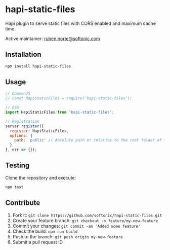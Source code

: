 # hapi-static-files

Hapi plugin to serve static files with CORS enabled and maximum cache time.

Active maintainer: [ruben.norte@softonic.com](mailto:ruben.norte@softonic.com?subject=hapi-static-files)

## Installation

```bash
npm install hapi-static-files
```

## Usage

```javascript
// CommonJS
// const HapiStaticFiles = require('hapi-static-files');

// ES6
import HapiStaticFiles from 'hapi-static-files';

// Registration
server.register({
  register: HapiStaticFiles,
  options: {
    path: 'public' // Absolute path or relative to the root folder of the project.
  }
}, err => {});
```

## Testing

Clone the repository and execute:

```bash
npm test
```

## Contribute

1. Fork it: `git clone https://github.com/softonic/hapi-static-files.git`
2. Create your feature branch: `git checkout -b feature/my-new-feature`
3. Commit your changes: `git commit -am 'Added some feature'`
4. Check the build: `npm run build`
4. Push to the branch: `git push origin my-new-feature`
5. Submit a pull request :D
